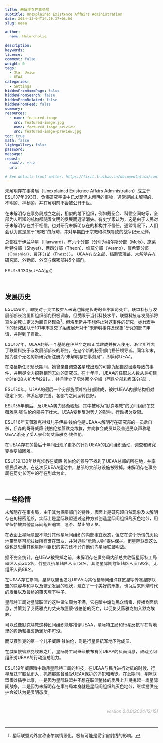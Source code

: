 ```yaml
---
title: 未解明存在事务局
subtitle: Unexplained Existence Affairs Administration
date: 2024-12-04T14:39:37+08:00
slug: ueaa

author:
  name: Melancholie
  
description:
keywords:
license:
comment: false
weight: 0
tags:
  - Star Union
  - UEAA
categories:
  - Settings
hiddenFromHomePage: false
hiddenFromSearch: false
hiddenFromRelated: false
hiddenFromFeed: false
summary:
resources:
  - name: featured-image
    src: featured-image.jpg
  - name: featured-image-preview
    src: featured-image-preview.jpg
toc: true
math: false
lightgallery: false
password:
message:
repost:
  enable: true
  url:

# See details front matter: https://fixit.lruihao.cn/documentation/content-management/introduction/#front-matter
---
```


<!--more-->

未解明存在事务局（Unexplained Existence Affairs Administration）成立于ESU107年093日，负责研究宇宙中已发现但未解明的事物，通常是尚未解释的、不明的、神秘的，并在解明前不会被公开于世。

在未解明存在事务局成立之前，相似的地下组织，例如戴圣会、科顿空间站等，全部为人所知的机构都随着文明的发展而逐渐消失。有史学家认为，这是由于人民对于未解明存在并不相信，也对研究未解明存在的机构并不信任。通常情况下，人们会认为这是属于“邪教”的范畴，并对早期由于宗教和种族导致的战争纪元忌惮。

总部位于伊兰华星（Illanward），有六个分部（分别为梅尔斯分部（Mels）、施莱叶特分部（Shryet）、西昂分部（Theon）、维莫分部（Veamo）、康希亚分部（Conshiar）、费泽分部（Fhaze））。
UEAA有安全部、档案管理部、未解明存在研究部、外勤部、外交与保密部共5个部门。

ESU159.130反UEAA运动

<br/>

## 发展历史

ESU099年，即便对于奥里极罗人来说也算是长寿的查尔离奇死亡，联盟科技与发展部部长洛里斯组织部门积极调查，但受限于当代科技水平，联盟科技与发展部将查尔的死亡定义为超自然现象[^查尔的死亡]。但洛里斯并不想停止对这事件的研究，她代表手下的研究团队于101年末提交了系统展开对于“未解明事件及现象”研究的部门申请，并得到了审批。

ESU107年，UEAA的第一个基地在伊兰华之眼正式建成并投入使用。洛里斯辞去了联盟科技于与发展部部长的职务，在这个新的秘密部门担任领导者。同年年末，她为这个无名的新研究所注册为“未解明存在事务局”，即简称UEAA。

在洛里斯任职局长期间，她曾亲自调查各星球出现的可能为超自然因素导致的事件，并用尽全力招募相同志向的研究员。在十年间，UEAA的任职总人数从最初建立时的28人扩大到291人，并且建立了另外两个分部（西昂分部和费泽分部）.

ESU130年，UEAA的最后一个分部施莱叶特分部建成，彼时UEAA内部结构相对稳定下来，体系足够完善，各部门之间运转良好。

ESU135年前后，反UEAA势力逐渐崛起，其中被称为“默克埃教”的民间组织在艾薇雅克·钱伯伦的领导下壮大。UEAA受到反对势力的影响，行动极为受限。

ESU146年艾薇雅克得知儿子伊森·钱伯伦是UEAA未解明存在研究部的一员后自杀，伊森的哥哥威廉·钱伯伦接管默克埃教，并向教会成员以及普通民众声称是UEAA杀死了受人景仰的艾薇雅克·钱伯伦。

在UEAA存在的最后十年间出现了更多的针对UEAA的民间组织活动，调查和研究变得更加困难。

ESU159.130年默克埃教在威廉·钱伯伦的领导下找到了UEAA总部的所在地，并率领民兵进攻。在这次反UEAA运动中，总部的大部分设施被毁掉。未解明存在事务局在历史长河中的存在到此为止。

<br/>

## 一些隐情

未解明存在事务局，由于其为保密部门的特性，表面上是研究超自然现象及未解明存在的秘密组织，实际上是星际联盟通过这种方式创造星际间组织的灰色地带，用来保护被其他星际间组织迫害、追杀、禁止的人员。

在表面上星际联盟不能对其他星际间组织的内部事宜表态，但它在这个所谓的灰色地带里尽可能拉拢所有潜在盟友，并对这些“危险人物”提供保护。而星际联盟这么做也是思量其他星际间组织的实力还不允许他们向星际联盟明战。

据不完全统计，在UEAA被毁掉之前，未解明存在事务局内部总共收留星际特工局辖区人员205名，行星反抗军辖区人员151名，其他星际间组织辖区人员196名，无组织人员88名。

在UEAA存在期间，星际联盟也通过UEAA向其他星际间组织辖区星球传递星际联盟的包容与和平以及繁荣发展的现状，建立了一个美好的形象，也为后来辉煌时代的发展以及最终的覆灭埋下种子。

星际特工局对星际联盟的这种做法颇为不满，它在暗中煽动民众情绪，传播负面信息，并策划了艾薇雅克的丈夫埃德蒙·钱伯伦的死亡，以促使艾薇雅克加入默克埃教。

可以说像默克埃教这种民间组织能够推倒UEAA，星际特工局和行星反抗军在背地里的帮助和推波助澜功不可没。

而艾薇雅克的第一个儿子威廉·钱伯伦，则是行星反抗军地下党成员。

在威廉接管默克埃教之后，星际特工局继续散布有关UEAA的负面消息，鼓动民间组织对UEAA的行动造成阻力。

ESU159年威廉暗中动用星际特工局的科技，在UEAA与民兵进行对抗的时候，行星反抗军趁乱而入，抓捕那些曾经受UEAA保护的逃犯和叛徒。在此期间，星际联盟很难插手此事，一是因为星际联盟并不想在联盟整体的发展上升期挑起一场星际间战争，二是因为未解明存在事务局本身就是星际间组织的灰色地带，继续提供庇护会被认为是表明态度。

<br/>

<div style="text-align:right;">
<font color=#A9A9A9> 

*version 2.0.0(2024/12/15)* 

</font>
</div>

<br/>

[^查尔的死亡]: 星际联盟对外宣称查尔病情恶化，极有可能是受宇宙射线的影响。